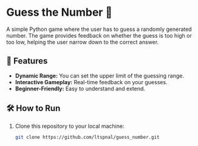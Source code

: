 # Guess the Number 🎯

A simple Python game where the user has to guess a randomly generated number. The game provides feedback on whether the guess is too high or too low, helping the user narrow down to the correct answer.

## 🚀 Features

- **Dynamic Range:** You can set the upper limit of the guessing range.
- **Interactive Gameplay:** Real-time feedback on your guesses.
- **Beginner-Friendly:** Easy to understand and extend.

## 🛠️ How to Run

1. Clone this repository to your local machine:
   ```bash
   git clone https://github.com/ltspnal/guess_number.git